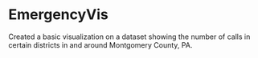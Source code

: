 # EmergencyVis
Created a basic visualization on a dataset showing the number of calls in certain districts in and around Montgomery County, PA.
